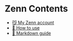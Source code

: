 # Zenn Contents
- [😼 My Zenn account](https://zenn.dev/hrs)
- [📘 How to use](https://zenn.dev/zenn/articles/zenn-cli-guide)
- [📘 Markdown guide](https://zenn.dev/zenn/articles/markdown-guide)
